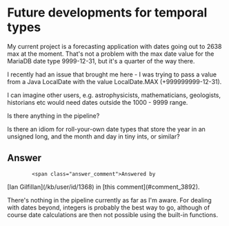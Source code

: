 # Future developments for temporal types

My current project is a forecasting application with dates going out to 2638 max at the moment. That's not a problem with the max date value for the MariaDB date type 9999-12-31, but it's a quarter of the way there.

I recently had an issue that brought me here - I was trying to pass a value from a Java LocalDate with the value LocalDate.MAX (+999999999-12-31).

I can imagine other users, e.g. astrophysicists, mathematicians, geologists, historians etc would need dates outside the 1000 - 9999 range.

Is there anything in the pipeline?

Is there an idiom for roll-your-own date types that store the year in an unsigned long, and the month and day in tiny ints, or similar?

## Answer
            <span class="answer_comment">Answered by 
<span class="user" id="user-1368">
[Ian Gilfillan](/kb/user/id/1368)
</span> in [this comment](#comment_3892).</span>

There's nothing in the pipeline currently as far as I'm aware. For dealing with dates beyond, integers is probably the best way to go, although of course date calculations are then not possible using the built-in functions.